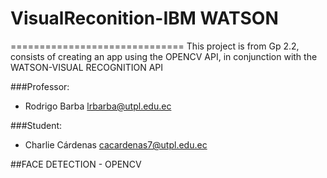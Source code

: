 # VisualReconition-IBM WATSON
==============================
This project is from Gp 2.2, consists of creating an app using the OPENCV API, in conjunction with the WATSON-VISUAL RECOGNITION API

###Professor:
- Rodrigo Barba [lrbarba@utpl.edu.ec](mailto:lrbarba@utpl.edu.ec)

###Student:
- Charlie Cárdenas [cacardenas7@utpl.edu.ec](cacardenas7@utpl.edu.ec)

##FACE DETECTION - OPENCV

